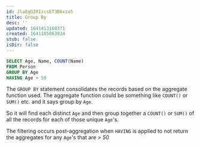 ```yaml
---
id: JlaEgG3XIzcsET3Bkxza5
title: Group By
desc: ''
updated: 1641413160371
created: 1641105063934
stub: false
isDir: false
---
```


```sql
SELECT Age, Name, COUNT(Name)
FROM Person 
GROUP BY Age
HAVING Age > 50
```

The `GROUP BY` statement consolidates the records based on the aggregate function used. The aggregate function could be something like `COUNT()` or `SUM()` etc. and it says group by `Age`.

So it will find each distinct `Age` and then group together a `COUNT()` or `SUM()` of all the records for each of those unique `Age`'s.

The filtering occurs post-aggregation when `HAVING` is applied to not return the aggregates for any `Age`'s that are _> 50_



